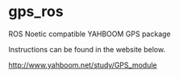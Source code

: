 # gps_ros
ROS Noetic compatible YAHBOOM GPS package

Instructions can be found in the website below.

http://www.yahboom.net/study/GPS_module
